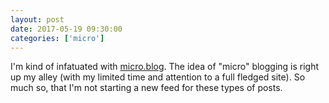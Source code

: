 ```yaml
---
layout: post
date: 2017-05-19 09:30:00
categories: ['micro']
---
```


I'm kind of infatuated with [micro.blog](https://micro.blog). The idea of "micro" blogging is right up my alley (with my limited time and attention to a full fledged site). So much so, that I'm not starting a new feed for these types of posts.